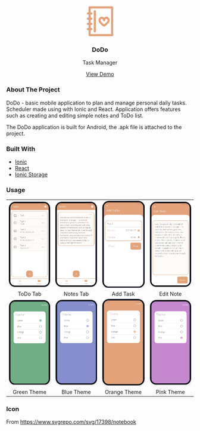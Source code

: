 <!-- PROJECT LOGO -->
<br />
<p align="center">
  <a href="https://github.com/othneildrew/Best-README-Template">
    <img src="./public/assets/icon/icon.svg" alt="Logo" width="80" height="80">
  </a>
  <h3 align="center">DoDo</h3>

  <p align="center">
    Task Manager
  </p>
  <p align="center">
    <a href="https://irasoro.github.io/DoDo/">View Demo</a>
  </p>  
</p>

<!-- ABOUT THE PROJECT -->
### About The Project

DoDo - basic mobile application to plan and manage personal daily tasks. Scheduler made using with Ionic and React. Application offers features such as creating and editing simple notes and ToDo list.

The DoDo application is built for Android, the .apk file is attached to the project.

### Built With
* [Ionic](https://ionicframework.com/)
* [React](https://reactjs.org/)
* [Ionic Storage](https://github.com/ionic-team/ionic-storage)

<!-- USAGE EXAMPLES -->
### Usage

<table>
  <tr>
    <td><img width="300" src="./demonstration/todo_tab.jpg" alt="ToDo Tab"></td>
    <td><img width="300" src="./demonstration/note_tab.jpg" alt="Notes Tab"></td>
    <td><img width="300" src="./demonstration/add_todo.jpg" alt="Add Task"></td>
    <td><img width="300" src="./demonstration/edit_note.png" alt="Edit Note"></td>
  </tr>
  <tr>
    <td align="center">ToDo Tab</td>
    <td align="center">Notes Tab</td>
    <td align="center">Add Task</td>
    <td align="center">Edit Note</td>
  </tr> 
    <tr>
    <td><img src="./demonstration/green_theme.jpg" alt="Green Theme"></td>
    <td><img src="./demonstration/blue_theme.jpg" alt="Blue Theme"></td>
    <td><img src="./demonstration/orange_theme.jpg" alt="Orange Theme"></td>
    <td><img src="./demonstration/pink_theme.jpg" alt="Pink Theme"></td>
  </tr>
  <tr>
    <td align="center">Green Theme</td>
    <td align="center">Blue Theme</td>
    <td align="center">Orange Theme</td>
    <td align="center">Pink Theme</td>
  </tr> 
 </table>

 <!-- ICON -->
### Icon
From https://www.svgrepo.com/svg/17398/notebook
